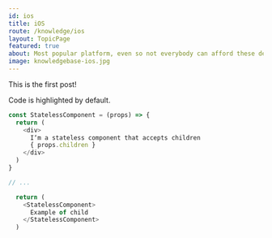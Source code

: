 ```yaml
---
id: ios
title: iOS
route: /knowledge/ios
layout: TopicPage
featured: true
about: Most popular platform, even so not everybody can afford these devices. Apple is the most valuable company in the world for a reason. At the same time, programming for iOS have never been easier. Keep these resources for future use. 
image: knowledgebase-ios.jpg
---
```


This is the first post!

Code is highlighted by default.

```js
const StatelessComponent = (props) => {
  return (
    <div>
      I‘m a stateless component that accepts children
      { props.children }
    </div>
  )
}

// ...

  return (
    <StatelessComponent>
      Example of child
    </StatelessComponent>
  )
```
